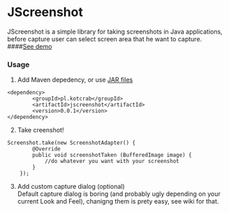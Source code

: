 JScreenshot
===========

JScreenshot is a simple library for taking screenshots in Java applications, before capture user can select screen area that he want to capture.  
####[See demo](https://raw.githubusercontent.com/kotcrab/JScreenshot/master/usage-demo.gif)

### Usage

1. Add Maven depedency, or use [JAR files](https://github.com/kotcrab/JScreenshot/releases)
```
<dependency>
		<groupId>pl.kotcrab</groupId>
		<artifactId>jscreenshot</artifactId>
		<version>0.0.1</version>
</dependency>
```
2. Take creenshot!
```
Screenshot.take(new ScreenshotAdapter() {
		@Override
		public void screenshotTaken (BufferedImage image) {
			//do whatever you want with your screenshot
		}
	});
```

3. Add custom capture dialog (optional)  
Default capture dialog is boring (and probably ugly depending on your current Look and Feel), chanigng them is prety easy, see wiki for that.
